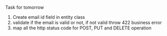 Task for tomorrow



1. Create email id field in entity class
2. validate if the email is valid or not, if not valid throw 422 business error
3. map all the http status code for POST, PUT and DELETE operation